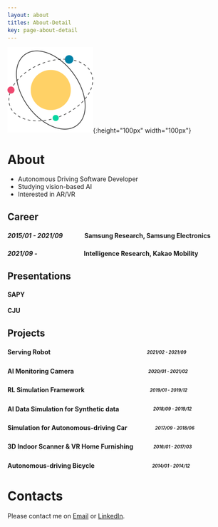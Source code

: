 ```yaml
---
layout: about
titles: About-Detail
key: page-about-detail
---
```


![hi-space](/assets/android-chrome-192x192.png){:height="100px" width="100px"}

# About

- Autonomous Driving Software Developer
- Studying vision-based AI
- Interested in AR/VR 

## Career

#### _2015/01 - 2021/09_ 　　　 Samsung Research, Samsung Electronics

#### _2021/09 -_ 　　　　　　　 Intelligence Research, Kakao Mobility

## Presentations

#### SAPY

#### CJU

## Projects

#### Serving Robot  　　　　　　　　　　　　　　　 <sub><sup>_2021/02 - 2021/09_ </sup></sub>
#### AI Monitoring Camera  　　 　　　　　 　　　　 <sub><sup>_2020/01 - 2021/02_ </sup></sub>
#### RL Simulation Framework 　　　　　　　 　　　<sub><sup>_2019/01 - 2019/12_ </sup></sub>
#### AI Data Simulation for Synthetic data 　　　　　 <sub><sup>_2018/09 - 2019/12_ </sup></sub>
#### Simulation for Autonomous-driving Car 　　　　 <sub><sup>_2017/09 - 2018/06_ </sup></sub>
#### 3D Indoor Scanner & VR Home Furnishing  　　　<sub><sup>_2016/01 - 2017/03_ </sup></sub>
#### Autonomous-driving Bicycle 　　　　　　　　　<sub><sup>_2014/01 - 2014/12_ </sup></sub>

# Contacts

Please contact me on [Email]() or [LinkedIn](https://www.linkedin.com/in/yoo-lee/).
